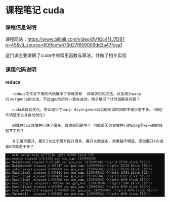# 课程笔记 cuda
### 课程信息说明
课程网站：https://www.bilibili.com/video/BV1Qc411J7DB?p=45&vd_source=60ffcefe479d27f859009dd3a47fcea1

这门课主要讲解了cuda中的常用函数与算法，并做了相关实验

### 课程代码说明

#### reduce 

       reduce文件夹下面的代码展示了邻域求和  间域求和的方法，以及减少warp divergence的方法，不过gpu的用时一直在波动，啥子情况？计时函数有问题？   

       cuda会自动优化，所以减少了warp divergence以后的测试时间和不减少差不多。(咱也不清楚怎么关自动优化)
       
       间域并行比领域并行快了很多，具体原因是啥？ 可能是因为邻域并行的warp里有一般的线程不工作？
       
       关于循环展开，展开2次比不展开提升很多，展开次数越多，效果越不明显，感觉展开4次或者8次就差不多了

![Image text](https://github.com/caixiao-0725/cuda-course/blob/main/pictures/reduce.png)